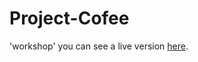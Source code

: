 # Project-Cofee
'workshop' 
you can see a live version [here]( https://github.com/mariembenbrahem/coffeshop.git/).
